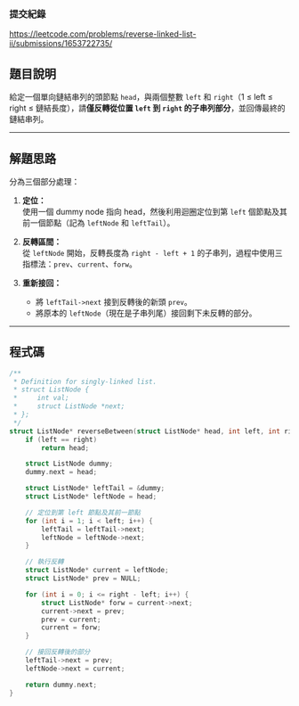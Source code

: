 ### 提交紀錄  
https://leetcode.com/problems/reverse-linked-list-ii/submissions/1653722735/

## 題目說明  

給定一個單向鏈結串列的頭節點 `head`，與兩個整數 `left` 和 `right`（1 ≤ left ≤ right ≤ 鏈結長度），請**僅反轉從位置 `left` 到 `right` 的子串列部分**，並回傳最終的鏈結串列。

---

## 解題思路  

分為三個部分處理：

1. **定位：**  
   使用一個 dummy node 指向 head，然後利用迴圈定位到第 `left` 個節點及其前一個節點（記為 `leftNode` 和 `leftTail`）。

2. **反轉區間：**  
   從 `leftNode` 開始，反轉長度為 `right - left + 1` 的子串列，過程中使用三指標法：`prev`、`current`、`forw`。

3. **重新接回：**  
   - 將 `leftTail->next` 接到反轉後的新頭 `prev`。
   - 將原本的 `leftNode`（現在是子串列尾）接回剩下未反轉的部分。

---

## 程式碼  

```c
/**
 * Definition for singly-linked list.
 * struct ListNode {
 *     int val;
 *     struct ListNode *next;
 * };
 */
struct ListNode* reverseBetween(struct ListNode* head, int left, int right) {
    if (left == right)
        return head;

    struct ListNode dummy;
    dummy.next = head;

    struct ListNode* leftTail = &dummy;
    struct ListNode* leftNode = head;

    // 定位到第 left 節點及其前一節點
    for (int i = 1; i < left; i++) {
        leftTail = leftTail->next;
        leftNode = leftNode->next;
    }

    // 執行反轉
    struct ListNode* current = leftNode;
    struct ListNode* prev = NULL;

    for (int i = 0; i <= right - left; i++) {
        struct ListNode* forw = current->next;
        current->next = prev;
        prev = current;
        current = forw;
    }

    // 接回反轉後的部分
    leftTail->next = prev;
    leftNode->next = current;

    return dummy.next;
}
